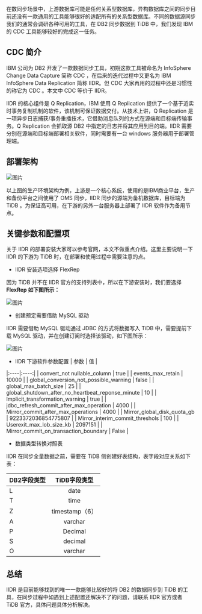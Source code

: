 在数同步场景中，上游数据库可能是任何关系型数据库，异构数据库之间的同步目前还没有一款通用的工具能够很好的适配所有的关系型数据库。不同的数据源同步我们的通常会调研各种可用的工具，在 DB2 同步数据到 TiDB 中，我们发现 IBM 的 CDC 工具能够较好的完成这一任务。

## CDC 简介
IBM 公司为 DB2 开发了一款数据同步工具，初期这款工具被命名为 InfoSphere Change Data Capture 简称 CDC ，在后来的迭代过程中又更名为 IBM InfoSphere Data Replication 简称 IIDR。但 CDC 大家再用的过程中还是习惯性的称它为 CDC 。本文中 CDC 等价于 IIDR。

IIDR 的核心组件是 Q Replication，IBM 使用 Q Replication 提供了一个基于近实时事务复制机制的软件，该机制可保证数据交付。从技术上讲，Q Replication 是一项异步日志捕获/事务重播技术，它借助消息队列的方式在源端和目标端传输事务。Q Replication 会抓取源 DB2 中指定的日志并将其应用到目的端。IIDR 需要分别在源端和目标端部署相关软件，同时需要有一台 windows 服务器用于部署管理端。

## 部署架构
![图片](https://uploader.shimo.im/f/uTQkVjDBsG0uHb01.png!thumbnail)

以上图的生产环境架构为例，上游是一个核心系统，使用的是IBM商业平台，生产和备份平台之间使用了 OMS 同步，IIDR 同步的源端为备机数据库，目标端为 TiDB 。为保证高可用，在下游的另外一台服务器上部署了 IIDR 软件作为备用节点。

## 关键参数和配置项
关于 IIDR 的部署安装大家可以参考官网，本文不做重点介绍。这里主要说明一下 IIDR 的下游为 TiDB 时，在部署和使用过程中需要注意的点。

* IIDR 安装选项选择 FlexRep

因为 TiDB 并不在 IIDR 官方的支持列表中，所以在下游安装时，我们要选择 **FlexRep 如下图所示：**

![图片](https://uploader.shimo.im/f/KJyEsAItPqISf8o0.png!thumbnail)

* 创建预定需要借助 MySQL 驱动

IIDR 需要借助 MySQL 驱动通过 JDBC 的方式将数据写入 TiDB 中，需要提前下载 MySQL 驱动，并在创建订阅时选择该驱动，如下图所示：

![图片](https://uploader.shimo.im/f/pk4owBXHWvgGZ2ST.png!thumbnail)

* IIDR 下游软件参数配置
| 参数   | 值   | 

|:----|:----:|
| convert_not nullable_column   | true   | 
| events_max_retain   | 10000   | 
| global_conversion_not_possible_warning   | false   | 
| global_max_batch_size   | 25   | 
| global_shutdown_after_no_heartbeat_reponse_minute   | 10   | 
| Implicit_transformation_warning   | true   | 
| jdbc_refresh_commit_after_max_operation   | 4000   | 
| Mirror_commit_after_max_operations   | 4000   | 
| Mirror_global_disk_quota_gb   | 9223372036854775807   | 
| Mirror_interim_commit_threshols   | 100   | 
| Userexit_max_lob_size_kb   | 2097151   | 
| Mirror_commit_on_transaction_boundary   | False   | 

* 数据类型转换对照表

IIDR 在同步全量数据之前，需要在 TiDB 侧创建好表结构，表字段对应关系如下表：

| DB2字段类型   | TiDB字段类型   | 
|:----|:----:|
| L   | date   | 
| T   | time   | 
| Z   | timestamp（6）   | 
| A   | varchar   | 
| P   | Decimal   | 
| S   | decimal   | 
| O   | varchar   | 

## 总结
IIDR 是目前能够找到的唯一一款能够比较好的将 DB2 的数据同步到 TiDB 的工具，在同步过程中如遇到上述配置还解决不了的问题，请联系 IIDR 官方或者 TiDB 官方，具体问题具体分析解决。
